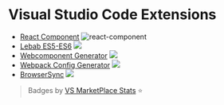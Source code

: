 # Visual Studio Code Extensions

* [React Component][1] ![react-component](https://vsmarketplacebadge.jeremyrajan.com/v1/VSMarketplaceBadge/badge.svg?itemName=jeremyrajan.react-component&install)
* [Lebab ES5-ES6][2] ![](https://vsmarketplacebadge.jeremyrajan.com/v1/VSMarketplaceBadge/badge.svg?itemName=jeremyrajan.vscode-lebab&install
)
* [Webcomponent Generator][3] ![](https://vsmarketplacebadge.jeremyrajan.com/v1/VSMarketplaceBadge/badge.svg?itemName=jeremyrajan.webcomponent-generator&install
)
* [Webpack Config Generator][4] ![](https://vsmarketplacebadge.jeremyrajan.com/v1/VSMarketplaceBadge/badge.svg?itemName=jeremyrajan.webpack&install
)
* [BrowserSync][5] ![](https://vsmarketplacebadge.jeremyrajan.com/v1/VSMarketplaceBadge/badge.svg?itemName=jeremyrajan.browsersync&install)

> Badges by [VS MarketPlace Stats](https://github.com/jeremyrajan/vs-marketplace-stats) :star:

[1]: https://marketplace.visualstudio.com/items?itemName=jeremyrajan.react-component
[2]: https://marketplace.visualstudio.com/items?itemName=jeremyrajan.vscode-lebab
[3]: https://marketplace.visualstudio.com/items?itemName=jeremyrajan.webcomponent-generator
[4]: https://marketplace.visualstudio.com/items?itemName=jeremyrajan.webpack
[5]: https://marketplace.visualstudio.com/items?itemName=jeremyrajan.browsersync
